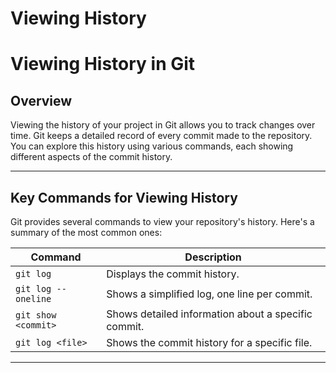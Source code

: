 # Viewing History

# Viewing History in Git

## Overview

Viewing the history of your project in Git allows you to track changes over time. Git keeps a detailed record of every commit made to the repository. You can explore this history using various commands, each showing different aspects of the commit history.

---

## Key Commands for Viewing History

Git provides several commands to view your repository's history. Here's a summary of the most common ones:

| Command | Description |
| --- | --- |
| `git log` | Displays the commit history. |
| `git log --oneline` | Shows a simplified log, one line per commit. |
| `git show <commit>` | Shows detailed information about a specific commit. |
| `git log <file>` | Shows the commit history for a specific file. |

---
